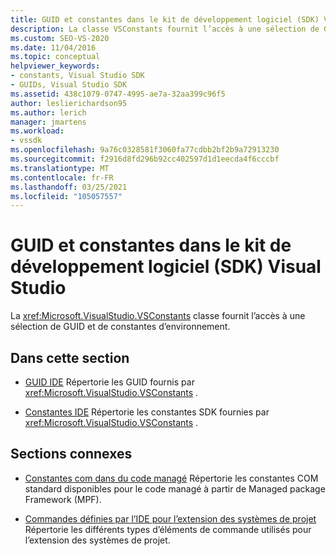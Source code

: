 ```yaml
---
title: GUID et constantes dans le kit de développement logiciel (SDK) Visual Studio | Microsoft Docs
description: La classe VSConstants fournit l’accès à une sélection de GUID et de constantes d’environnement dans le kit de développement logiciel (SDK) Visual Studio.
ms.custom: SEO-VS-2020
ms.date: 11/04/2016
ms.topic: conceptual
helpviewer_keywords:
- constants, Visual Studio SDK
- GUIDs, Visual Studio SDK
ms.assetid: 438c1079-0747-4995-ae7a-32aa399c96f5
author: leslierichardson95
ms.author: lerich
manager: jmartens
ms.workload:
- vssdk
ms.openlocfilehash: 9a76c0328581f3060fa77cdbb2bf2b9a72913230
ms.sourcegitcommit: f2916d8fd296b92cc402597d1d1eecda4f6cccbf
ms.translationtype: MT
ms.contentlocale: fr-FR
ms.lasthandoff: 03/25/2021
ms.locfileid: "105057557"
---
```

# <a name="guids-and-constants-in-the-visual-studio-sdk"></a>GUID et constantes dans le kit de développement logiciel (SDK) Visual Studio
La <xref:Microsoft.VisualStudio.VSConstants> classe fournit l’accès à une sélection de GUID et de constantes d’environnement.

## <a name="in-this-section"></a>Dans cette section
- [GUID IDE](../extensibility/ide-guids.md) Répertorie les GUID fournis par <xref:Microsoft.VisualStudio.VSConstants> .

- [Constantes IDE](../extensibility/ide-constants.md) Répertorie les constantes SDK fournies par <xref:Microsoft.VisualStudio.VSConstants> .

## <a name="related-sections"></a>Sections connexes
- [Constantes com dans du code managé](../extensibility/com-constants-in-managed-code.md) Répertorie les constantes COM standard disponibles pour le code managé à partir de Managed package Framework (MPF).

- [Commandes définies par l’IDE pour l’extension des systèmes de projet](../extensibility/internals/ide-defined-commands-for-extending-project-systems.md) Répertorie les différents types d’éléments de commande utilisés pour l’extension des systèmes de projet.
